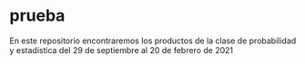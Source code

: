 # prueba
En este repositorio encontraremos los productos de la clase de probabilidad y estadística del 29 de septiembre al 20 de febrero de 2021
